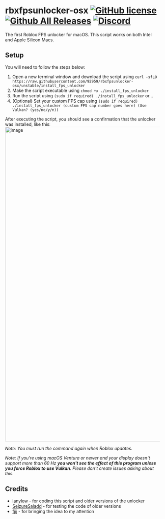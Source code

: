 # rbxfpsunlocker-osx [![GitHub license](https://img.shields.io/github/license/92959/rbxfpsunlocker-osx?color=informational)](https://github.com/92959/rbxfpsunlocker-osx/blob/unstable/LICENSE) [![Github All Releases](https://img.shields.io/github/downloads/92959/rbxfpsunlocker-osx/total.svg?color=informational)]() [![Discord](https://img.shields.io/badge/chat-discord-informational)](https://discord.gg/MrtJvV5tKv)

The first Roblox FPS unlocker for macOS. This script works on both Intel and Apple Silicon Macs.

## Setup

You will need to follow the steps below:

1. Open a new terminal window and download the script using `curl -sfLO https://raw.githubusercontent.com/92959/rbxfpsunlocker-osx/unstable/install_fps_unlocker`
2. Make the script executable using `chmod +x ./install_fps_unlocker`
3. Run the script using `(sudo if required) ./install_fps_unlocker` or...
4. (Optional) Set your custom FPS cap using `(sudo if required) ./install_fps_unlocker (custom FPS cap number goes here) (Use Vulkan? (yes/no/y/n))`

After executing the script, you should see a confirmation that the unlocker was installed, like this:
<img width="1024" alt="image" src="https://github.com/lanylow/rbxfpsunlocker-osx/assets/31806776/0db1f1ec-5c78-4514-9849-a520860ae2ca">

*Note: You must run the command again when Roblox updates.*

*Note: If you're using macOS Ventura or newer and your display doesn't support more than 60 Hz **you won't see the effect of this program unless you force Roblox to use Vulkan**. Please don't create issues asking about this.*

## Credits
 
 - [lanylow](https://github.com/lanylow) - for coding this script and older versions of the unlocker
 - [SeizureSaladd](https://github.com/SeizureSaladd) - for testing the code of older versions
 - [fjij](https://github.com/fjij) - for bringing the idea to my attention
